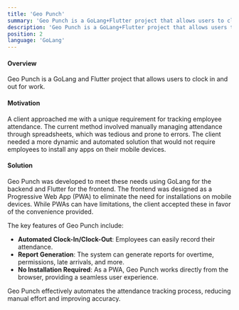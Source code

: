 ```yaml
---
title: 'Geo Punch'
summary: 'Geo Punch is a GoLang+Flutter project that allows users to clock in and out for work'
description: 'Geo Punch is a GoLang+Flutter project that allows users to clock in and out for work'
position: 2
language: 'GoLang'
---
```


#### Overview

Geo Punch is a GoLang and Flutter project that allows users to clock in and out for work.

#### Motivation

A client approached me with a unique requirement for tracking employee attendance.
The current method involved manually managing attendance through spreadsheets,
which was tedious and prone to errors.
The client needed a more dynamic and automated solution that would not require
employees to install any apps on their mobile devices.

#### Solution

Geo Punch was developed to meet these needs using GoLang for the backend and
Flutter for the frontend. The frontend was designed as a Progressive Web App (PWA)
to eliminate the need for installations on mobile devices. While PWAs can have
limitations, the client accepted these in favor of the convenience provided.

The key features of Geo Punch include:

- **Automated Clock-In/Clock-Out**: Employees can easily record their attendance.
- **Report Generation**: The system can generate reports for overtime, permissions, late arrivals, and more.
- **No Installation Required**: As a PWA, Geo Punch works directly from the browser, providing a seamless user experience.

Geo Punch effectively automates the attendance tracking process, reducing manual effort and improving accuracy.
